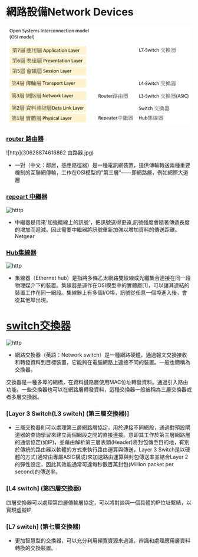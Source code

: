# 網路設備Network Devices
![http](網路設備.png)
### [router 路由器](https://zh.wikipedia.org/wiki/%E8%B7%AF%E7%94%B1%E5%99%A8)
![http](30628874616862 由路器.jpg)
- 一對（中文：鄰居，感應路徑器）是一種電訊網裝置，提供傳輸轉送兩種重要機制的互聯網傳輸，工作在OSI模型的"第三層"——即網路層，例如網際大道層

### [repeart 中繼器](https://zh.wikipedia.org/wiki/%E4%B8%AD%E7%BB%A7%E5%99%A8)
![htttp](轉發器.jpg)
- 中繼器是用來'加強纜線上的訊號'，把訊號送得更遠,訊號強度會隨著傳遞長度的增加而遞減。因此需要中繼器將訊號重新加強以增加資料的傳送距離。
Netgear

### [Hub集線器](https://zh.wikipedia.org/wiki/%E9%9B%86%E7%B7%9A%E5%99%A8)
![http](集線器.jpg)
- 集線器（Ethernet hub）是指將多條乙太網路雙絞線或光纖集合連接在同一段物理媒介下的裝置。集線器是運作在OSI模型中的實體層[1]，可以讓其連結的裝置工作在同一網段。集線器上有多個I/O埠，訊號從任意一個埠進入後，會從其他埠出現。

# [switch交換器](https://zh.wikipedia.org/wiki/%E7%B6%B2%E8%B7%AF%E4%BA%A4%E6%8F%9B%E5%99%A8)
![http](440px-2550T-PWR-前置開關.jpg)
- 網路交換器（英語：Network switch）是一種網路硬體，通過報文交換接收和轉發資料到目標裝置，它能夠在電腦網路上連接不同的裝置。一般也簡稱為交換器。

交換器是一種多埠的網橋，在資料鏈路層使用MAC位址轉發資料。通過引入路由功能，一些交換器也可以在網路層轉發資料，這種交換器一般被稱為三層交換器或者多層交換器。

### [Layer 3 Switch(L3 switch) (第三層交換器)]
- 三層交換器則可以處理第三層網路層協定，用於連接不同網段，通過對預設閘道器的查詢學習來建立兩個網段之間的直接連接。意即其工作於第三層網路層的通信協定(如IP)，並藉由解析第三層表頭(Header)將封包傳至目的地，有別於傳統的路由器以軟體的方式來執行路由運算與傳送，Layer 3 Switch是以硬體的方式(通常由專屬ASIC構成)來加速路由運算與封包傳送率並結合Layer 2 的彈性設定，因此其效能通常可達每秒數百萬封包(Million packet per second)的傳送率。

### [L4 switch] (第四層交換器)
四層交換器可以處理第四層傳輸層協定，可以將對談與一個具體的IP位址繫結，以實現虛擬IP

### [L7 switch] (第七層交換器)
- 更加智慧型的交換器，可以充分利用頻寬資源來過濾，辨識和處理應用層資料轉換的交換裝置。
